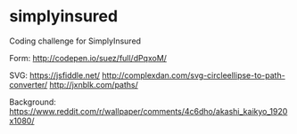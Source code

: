 # simplyinsured
Coding challenge for SimplyInsured

Form:
http://codepen.io/suez/full/dPqxoM/

SVG:
https://jsfiddle.net/
http://complexdan.com/svg-circleellipse-to-path-converter/
http://jxnblk.com/paths/

Background:
https://www.reddit.com/r/wallpaper/comments/4c6dho/akashi_kaikyo_1920x1080/
